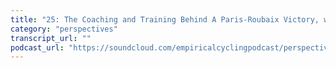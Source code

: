 ```yaml
---
title: "25: The Coaching and Training Behind A Paris-Roubaix Victory, with Adam Pulford"
category: "perspectives"
transcript_url: ""
podcast_url: "https://soundcloud.com/empiricalcyclingpodcast/perspectives-25-the-coaching-and-training-behind-a-parix-roubaix-victory-with-adam-pulford"
---
```


